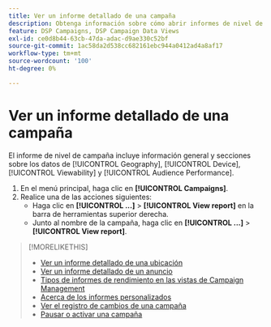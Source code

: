 ```yaml
---
title: Ver un informe detallado de una campaña
description: Obtenga información sobre cómo abrir informes de nivel de campaña con secciones sobre geografía, dispositivo, visibilidad y datos de rendimiento de audiencia.
feature: DSP Campaigns, DSP Campaign Data Views
exl-id: ce0d8b44-63cb-47da-adac-d9ae330c52bf
source-git-commit: 1ac58da2d538cc682161ebc944a0412ad4a8af17
workflow-type: tm+mt
source-wordcount: '100'
ht-degree: 0%

---
```


# Ver un informe detallado de una campaña

El informe de nivel de campaña <!--legacy --> incluye información general y secciones sobre los datos de [!UICONTROL Geography], [!UICONTROL Device], [!UICONTROL Viewability] y [!UICONTROL Audience Performance].

1. En el menú principal, haga clic en **[!UICONTROL Campaigns]**.
1. Realice una de las acciones siguientes:
   * Haga clic en **[!UICONTROL ...]** > **[!UICONTROL View report]** en la barra de herramientas superior derecha.
   * Junto al nombre de la campaña, haga clic en **[!UICONTROL ...]** > **[!UICONTROL View report]**.

>[!MORELIKETHIS]
>
>* [Ver un informe detallado de una ubicación](/help/dsp/campaign-management/placements/placement-view-report.md)
>* [Ver un informe detallado de un anuncio](/help/dsp/campaign-management/ads/ad-view-report.md)
>* [Tipos de informes de rendimiento en las vistas de Campaign Management](/help/dsp/campaign-management/reports/campaign-reports-about.md)
>* [Acerca de los informes personalizados](/help/dsp/reports/report-about.md)
>* [Ver el registro de cambios de una campaña](campaign-change-log.md)
>* [Pausar o activar una campaña](campaign-pause-activate.md)
